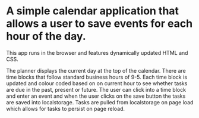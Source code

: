 # A simple calendar application that allows a user to save events for each hour of the day.

This app  runs in the browser and features dynamically updated HTML and CSS.

The planner displays the current day at the top of the calendar. There are time blocks that follow standard business hours of 9-5. Each time block is updated and colour coded based on on current hour to see whether tasks are due in the past, present or future. The user can click into a time block and enter an event and when the user clicks on the save button the tasks are saved into localstorage. Tasks are pulled from localstorage on page load which allows for tasks to persist on page reload.
